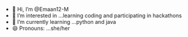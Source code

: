 - 👋 Hi, I’m @Emaan12-M
- 👀 I’m interested in ...learning coding and participating in hackathons
- 🌱 I’m currently learning ...python and java
- 😄 Pronouns: ...she/her


<!---
Emaan12-M/Emaan12-M is a ✨ special ✨ repository because its `README.md` (this file) appears on your GitHub profile.
You can click the Preview link to take a look at your changes.
--->
